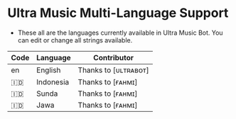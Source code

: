 # Ultra Music Multi-Language Support

- These all are the languages currently available in Ultra Music Bot. You can edit or change all strings available.

| Code | Language | Contributor |
|-|-------|-------|
| en | English | Thanks to [ᴜʟᴛʀᴀʙᴏᴛ]
| 🇮🇩 | Indonesia  | Thanks to [ғᴀʜᴍɪ]
| 🇮🇩 | Sunda  | Thanks to [ғᴀʜᴍɪ]
| 🇮🇩 | Jawa | Thanks to [ғᴀʜᴍɪ]
